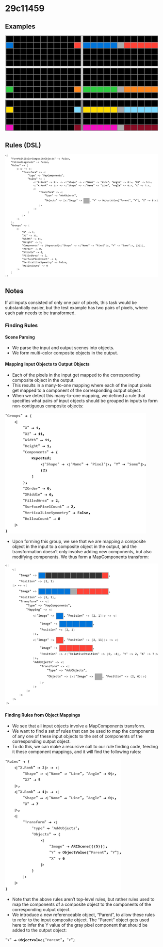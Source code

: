 # 29c11459

## Examples

![ARC examples for 29c11459](examples.png?raw=true)

## Rules (DSL)

![DSL rules for 29c11459](rules.png?raw=true)

## Notes
If all inputs consisted of only one pair of pixels, this task would be substantially easier, but the test example has two pairs of pixels, where each pair needs to be transformed.


### Finding Rules


#### Scene Parsing

* We parse the input and output scenes into objects.
* We form multi-color composite objects in the output.

#### Mapping Input Objects to Output Objects

* Each of the pixels in the input get mapped to the corresponding composite object in the output.
* This results in a many-to-one mapping where each of the input pixels get mapped to a component of the corresponding output object.
* When we detect this many-to-one mapping, we defined a rule that specifies what pairs of input objects should be grouped in inputs to form non-contiguous composite objects:

![image 1](image1.png?raw=true)

* Upon forming this group, we see that we are mapping a composite object in the input to a composite object in the output, and the transformation doesn’t only involve adding new components, but also modifying components.  We thus form a MapComponents transform:


![image 2](image2.png?raw=true)


#### Finding Rules from Object Mappings

* We see that all input objects involve a MapComponents transform.
* We want to find a set of rules that can be used to map the components of any one of these input objects to the set of components of the corresponding output object.
* To do this, we can make a recursive call to our rule finding code, feeding it these component mappings, and it will find the following rules:

![image 3](image3.png?raw=true)

* Note that the above rules aren’t top-level rules, but rather rules used to map the components of a composite object to the components of the corresponding output object.
* We introduce a new referenceable object, “Parent”, to allow these rules to refer to the input composite object. The “Parent” object gets used here to infer the Y value of the gray pixel component that should be added to the output object:

![image 4](image4.png?raw=true)
